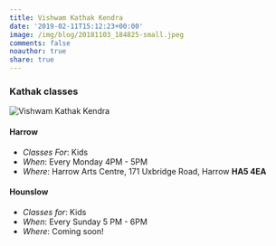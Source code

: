 ```yaml
---
title: Vishwam Kathak Kendra
date: '2019-02-11T15:12:23+00:00'
image: /img/blog/20181103_184825-small.jpeg
comments: false
noauthor: true
share: true
---
```

### Kathak classes

![Vishwam Kathak Kendra](/img/blog/20181103_184825-small.jpeg)

#### Harrow

* _Classes For_: Kids
* _When_: Every Monday 4PM - 5PM
* _Where_: Harrow Arts Centre, 171 Uxbridge Road, Harrow **HA5 4EA**

#### Hounslow

* _Classes for_: Kids
* _When_: Every Sunday 5 PM - 6PM
* _Where_: Coming soon!
